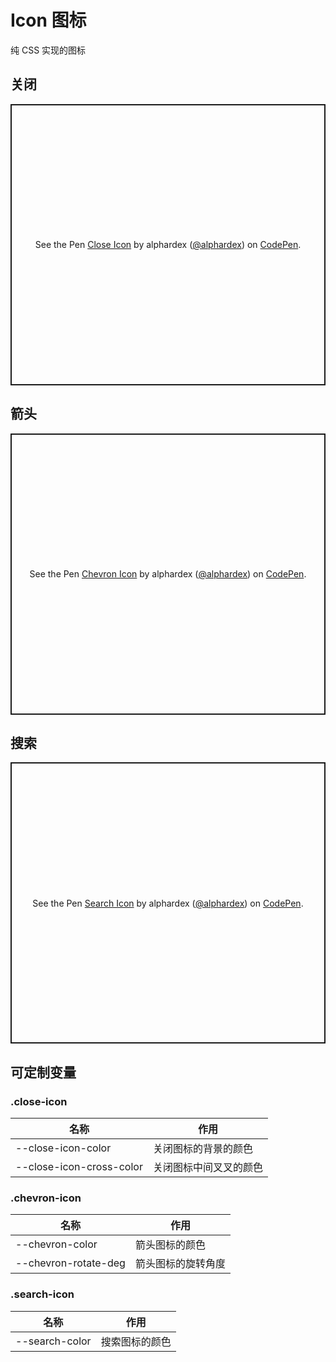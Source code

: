 # Icon 图标

纯 CSS 实现的图标

## 关闭

<p class="codepen" data-height="450" data-theme-id="dark" data-default-tab="html,result" data-user="alphardex" data-slug-hash="oNXJobb" style="height: 450px; box-sizing: border-box; display: flex; align-items: center; justify-content: center; border: 2px solid; margin: 1em 0; padding: 1em;" data-pen-title="Close Icon">
  <span>See the Pen <a href="https://codepen.io/alphardex/pen/oNXJobb">
  Close Icon</a> by alphardex (<a href="https://codepen.io/alphardex">@alphardex</a>)
  on <a href="https://codepen.io">CodePen</a>.</span>
</p>
<script async src="https://static.codepen.io/assets/embed/ei.js"></script>

## 箭头

<p class="codepen" data-height="450" data-theme-id="dark" data-default-tab="html,result" data-user="alphardex" data-slug-hash="bGVWwwZ" style="height: 450px; box-sizing: border-box; display: flex; align-items: center; justify-content: center; border: 2px solid; margin: 1em 0; padding: 1em;" data-pen-title="Chevron Icon">
  <span>See the Pen <a href="https://codepen.io/alphardex/pen/bGVWwwZ">
  Chevron Icon</a> by alphardex (<a href="https://codepen.io/alphardex">@alphardex</a>)
  on <a href="https://codepen.io">CodePen</a>.</span>
</p>
<script async src="https://static.codepen.io/assets/embed/ei.js"></script>

## 搜索

<p class="codepen" data-height="450" data-theme-id="dark" data-default-tab="html,result" data-user="alphardex" data-slug-hash="GRpmNWK" style="height: 450px; box-sizing: border-box; display: flex; align-items: center; justify-content: center; border: 2px solid; margin: 1em 0; padding: 1em;" data-pen-title="Search Icon">
  <span>See the Pen <a href="https://codepen.io/alphardex/pen/GRpmNWK">
  Search Icon</a> by alphardex (<a href="https://codepen.io/alphardex">@alphardex</a>)
  on <a href="https://codepen.io">CodePen</a>.</span>
</p>
<script async src="https://static.codepen.io/assets/embed/ei.js"></script>

## 可定制变量

### .close-icon

| 名称                     | 作用                   |
| ------------------------ | ---------------------- |
| --close-icon-color       | 关闭图标的背景的颜色   |
| --close-icon-cross-color | 关闭图标中间叉叉的颜色 |

### .chevron-icon

| 名称                 | 作用               |
| -------------------- | ------------------ |
| --chevron-color      | 箭头图标的颜色     |
| --chevron-rotate-deg | 箭头图标的旋转角度 |

### .search-icon

| 名称           | 作用           |
| -------------- | -------------- |
| --search-color | 搜索图标的颜色 |
